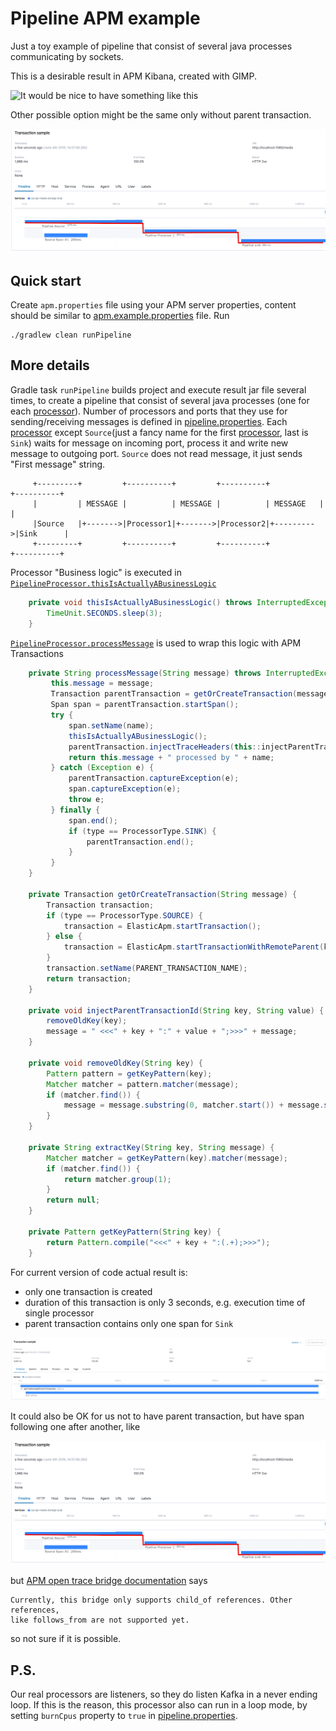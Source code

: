 # Pipeline APM example
Just a toy example of pipeline that consist of several java processes communicating by sockets.
 
This is a desirable result in APM Kibana, created with GIMP.

![It would be nice to have something like this](imgs/apm-example.png?raw=true "APM Kibana: Expected with parent")

Other possible option might be the same only without parent transaction.

![It would be nice to have something like this](imgs/apm-example2.png?raw=true "APM Kibana: Expected wihtout parent")


## Quick start
Create `apm.properties` file using your APM server properties, content should be similar to [apm.example.properties](apm.example.properties) file.
Run
```
./gradlew clean runPipeline
```

## More details
Gradle task `runPipeline` builds project and execute result jar file several times, to create a pipeline that consist of several
java processes (one for each [processor](src/main/java/org/pipelineexample/apm/processor/PipelineProcessor.java)).
Number of processors and ports that they use for sending/receiving messages is defined in [pipeline.properties](pipeline.properties). 
Each [processor](src/main/java/org/pipelineexample/apm/processor/PipelineProcessor.java) except `Source`(just a fancy name for the first [processor](src/main/java/org/pipelineexample/apm/processor/PipelineProcessor.java), last is `Sink`) waits for message on incoming port,
process it and write new message to outgoing port. `Source` does not read message, it just sends "First message" string.

```
     +---------+         +----------+         +----------+           +----------+
     |         | MESSAGE |          | MESSAGE |          | MESSAGE   |          |
     |Source   |+------->|Processor1|+------->|Processor2|+--------->|Sink      |
     +---------+         +----------+         +----------+           +----------+
```

Processor "Business logic" is executed in [`PipelineProcessor.thisIsActuallyABusinessLogic`](src/main/java/org/pipelineexample/apm/processor/PipelineProcessor.java)

```java
    private void thisIsActuallyABusinessLogic() throws InterruptedException {
        TimeUnit.SECONDS.sleep(3);
    }
```
[`PipelineProcessor.processMessage`](src/main/java/org/pipelineexample/apm/processor/PipelineProcessor.java) is used to wrap this logic with APM Transactions

```java
    private String processMessage(String message) throws InterruptedException {
         this.message = message;
         Transaction parentTransaction = getOrCreateTransaction(message);
         Span span = parentTransaction.startSpan();
         try {
             span.setName(name);
             thisIsActuallyABusinessLogic();
             parentTransaction.injectTraceHeaders(this::injectParentTransactionId);
             return this.message + " processed by " + name;
         } catch (Exception e) {
             parentTransaction.captureException(e);
             span.captureException(e);
             throw e;
         } finally {
             span.end();
             if (type == ProcessorType.SINK) {
                 parentTransaction.end();
             }
         }
    }
    
    private Transaction getOrCreateTransaction(String message) {
        Transaction transaction;
        if (type == ProcessorType.SOURCE) {
            transaction = ElasticApm.startTransaction();
        } else {
            transaction = ElasticApm.startTransactionWithRemoteParent(key -> extractKey(key, message));
        }
        transaction.setName(PARENT_TRANSACTION_NAME);
        return transaction;
    }

    private void injectParentTransactionId(String key, String value) {
        removeOldKey(key);
        message = " <<<" + key + ":" + value + ";>>>" + message;
    }

    private void removeOldKey(String key) {
        Pattern pattern = getKeyPattern(key);
        Matcher matcher = pattern.matcher(message);
        if (matcher.find()) {
            message = message.substring(0, matcher.start()) + message.substring(matcher.end());
        }
    }

    private String extractKey(String key, String message) {
        Matcher matcher = getKeyPattern(key).matcher(message);
        if (matcher.find()) {
            return matcher.group(1);
        }
        return null;
    }

    private Pattern getKeyPattern(String key) {
        return Pattern.compile("<<<" + key + ":(.+);>>>");
    }

``` 

For current version of code actual result is:
 - only one transaction is created
 - duration of this transaction is only 3 seconds, e.g. execution time of single processor
 - parent transaction contains only one span for `Sink`

![But we actually have this](imgs/actual_result.png?raw=true "APM Kibana: Actual")


It could also be OK for us not to have parent transaction, but have span following one after another, like

![It would be nice to have something like this](imgs/apm-example2.png?raw=true "APM Kibana: Other OK result")


but [APM open trace bridge documentation](https://www.elastic.co/guide/en/apm/agent/java/current/opentracing-bridge.html) says
```
Currently, this bridge only supports child_of references. Other references, 
like follows_from are not supported yet.
``` 
so not sure if it is possible.

## P.S.
Our real processors are listeners, so they do listen Kafka in a never ending loop. If this is the reason, this processor
also can run in a loop mode, by setting `burnCpus` property to `true` in [pipeline.properties](pipeline.properties). 